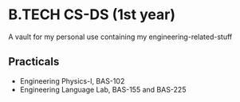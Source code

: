 # B.TECH CS-DS (1st year)
A vault for my personal use containing my engineering-related-stuff

## Practicals
- Engineering Physics-I, BAS-102
- Engineering Language Lab, BAS-155 and BAS-225
